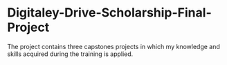 # Digitaley-Drive-Scholarship-Final-Project
The project contains three capstones projects in which my knowledge and skills acquired during the training is applied.
